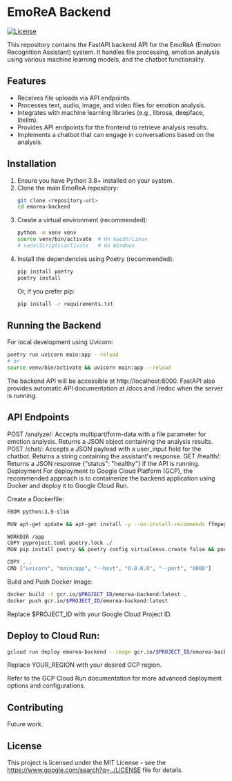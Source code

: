 # EmoReA Backend

[![License](https://img.shields.io/badge/License-MIT-yellow.svg)](../LICENSE)

This repository contains the FastAPI backend API for the EmoReA (Emotion Recognition Assistant) system. It handles file processing, emotion analysis using various machine learning models, and the chatbot functionality.

## Features

-   Receives file uploads via API endpoints.
-   Processes text, audio, image, and video files for emotion analysis.
-   Integrates with machine learning libraries (e.g., librosa, deepface, litellm).
-   Provides API endpoints for the frontend to retrieve analysis results.
-   Implements a chatbot that can engage in conversations based on the analysis.

## Installation

1.  Ensure you have Python 3.8+ installed on your system.
2.  Clone the main EmoReA repository:
    ```bash
    git clone <repository-url>
    cd emorea-backend
    ```
3.  Create a virtual environment (recommended):
    ```bash
    python -m venv venv
    source venv/bin/activate  # On macOS/Linux
    # venv\Scripts\activate   # On Windows
    ```
4.  Install the dependencies using Poetry (recommended):
    ```bash
    pip install poetry
    poetry install
    ```
    Or, if you prefer pip:
    ```bash
    pip install -r requirements.txt
    ```

## Running the Backend

For local development using Uvicorn:

```bash
poetry run uvicorn main:app --reload
# or
source venv/bin/activate && uvicorn main:app --reload
```
The backend API will be accessible at http://localhost:8000. FastAPI also provides automatic API documentation at /docs and /redoc when the server is running.

## API Endpoints
POST /analyze/: Accepts multipart/form-data with a file parameter for emotion analysis. Returns a JSON object containing the analysis results.
POST /chat/: Accepts a JSON payload with a user_input field for the chatbot. Returns a string containing the assistant's response.
GET /health/: Returns a JSON response {"status": "healthy"} if the API is running.
Deployment
For deployment to Google Cloud Platform (GCP), the recommended approach is to containerize the backend application using Docker and deploy it to Google Cloud Run.

Create a Dockerfile:

```bash
FROM python:3.9-slim

RUN apt-get update && apt-get install -y --no-install-recommends ffmpeg libsndfile1 && rm -rf /var/lib/apt/lists/*

WORKDIR /app
COPY pyproject.toml poetry.lock ./
RUN pip install poetry && poetry config virtualenvs.create false && poetry install --no-dev

COPY . .
CMD ["uvicorn", "main:app", "--host", "0.0.0.0", "--port", "8080"]
```
Build and Push Docker Image:

```bash
docker build -t gcr.io/$PROJECT_ID/emorea-backend:latest .
docker push gcr.io/$PROJECT_ID/emorea-backend:latest
```
Replace $PROJECT_ID with your Google Cloud Project ID.

## Deploy to Cloud Run:

```bash
gcloud run deploy emorea-backend --image gcr.io/$PROJECT_ID/emorea-backend:latest --platform managed --region YOUR_REGION --port 8080 --allow-unauthenticated
```
Replace YOUR_REGION with your desired GCP region.

Refer to the GCP Cloud Run documentation for more advanced deployment options and configurations.

## Contributing
Future work.

## License
This project is licensed under the MIT License - see the https://www.google.com/search?q=../LICENSE file for details.